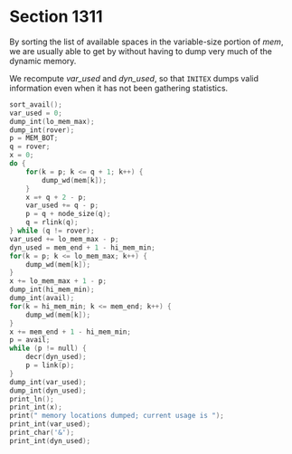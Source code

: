# Section 1311

By sorting the list of available spaces in the variable-size portion of *mem*, we are usually able to get by without having to dump very much of the dynamic memory.

We recompute *var_used* and *dyn_used*, so that `INITEX` dumps valid information even when it has not been gathering statistics.

```c << Dump the dynamic memory >>=
sort_avail();
var_used = 0;
dump_int(lo_mem_max);
dump_int(rover);
p = MEM_BOT;
q = rover;
x = 0;
do {
    for(k = p; k <= q + 1; k++) {
        dump_wd(mem[k]);
    }
    x =+ q + 2 - p;
    var_used += q - p;
    p = q + node_size(q);
    q = rlink(q);
} while (q != rover);
var_used += lo_mem_max - p;
dyn_used = mem_end + 1 - hi_mem_min;
for(k = p; k <= lo_mem_max; k++) {
    dump_wd(mem[k]);
}
x += lo_mem_max + 1 - p;
dump_int(hi_mem_min);
dump_int(avail);
for(k = hi_mem_min; k <= mem_end; k++) {
    dump_wd(mem[k]);
}
x += mem_end + 1 - hi_mem_min;
p = avail;
while (p != null) {
    decr(dyn_used);
    p = link(p);
}
dump_int(var_used);
dump_int(dyn_used);
print_ln();
print_int(x);
print(" memory locations dumped; current usage is ");
print_int(var_used);
print_char('&');
print_int(dyn_used);
```
